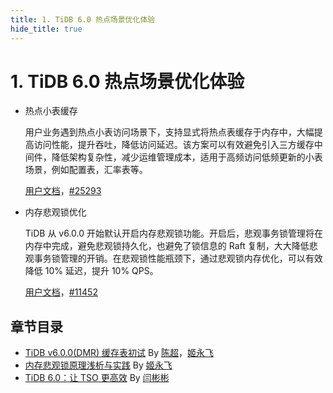```yaml
---
title: 1. TiDB 6.0 热点场景优化体验
hide_title: true
---
```


# 1. TiDB 6.0 热点场景优化体验

- 热点小表缓存

  用户业务遇到热点小表访问场景下，支持显式将热点表缓存于内存中，大幅提高访问性能，提升吞吐，降低访问延迟。该方案可以有效避免引入三方缓存中间件，降低架构复杂性，减少运维管理成本，适用于高频访问低频更新的小表场景，例如配置表，汇率表等。

  [用户文档](https://docs.pingcap.com/zh/tidb/v6.0/cached-tables)，[#25293](https://github.com/pingcap/tidb/issues/25293)

  
- 内存悲观锁优化

  TiDB 从 v6.0.0 开始默认开启内存悲观锁功能。开启后，悲观事务锁管理将在内存中完成，避免悲观锁持久化，也避免了锁信息的 Raft 复制，大大降低悲观事务锁管理的开销。在悲观锁性能瓶颈下，通过悲观锁内存优化，可以有效降低 10% 延迟，提升 10% QPS。

  [用户文档](https://docs.pingcap.com/zh/tidb/v6.0/pessimistic-transaction#内存悲观锁)，[#11452](https://github.com/tikv/tikv/issues/11452)


## 章节目录

- [TiDB v6.0.0(DMR) 缓存表初试](1-cached-tables.md) By [陈超](https://tidb.net/u/%E5%95%A6%E5%95%A6%E5%95%A6%E5%95%A6%E5%95%A6/post/all)，[姬永飞](https://tidb.net/u/jiyf/post/all)
- [内存悲观锁原理浅析与实践](2-in-memory-pessimistic-locks.md) By [姬永飞](https://tidb.net/u/jiyf/post/all)
- [TiDB 6.0：让 TSO 更高效](3-make-tso-effectively.md) By [闫彬彬](https://tidb.net/u/h5n1/post/all)
